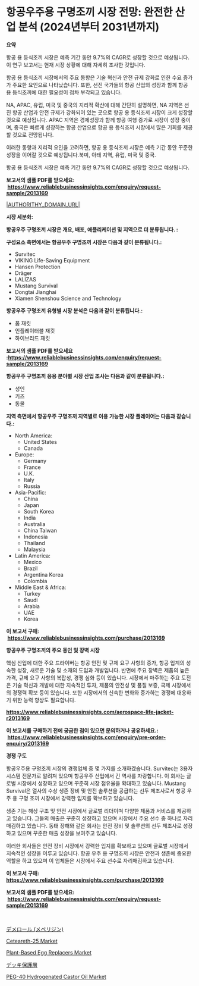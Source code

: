 <p><h1>항공우주용 구명조끼 시장 전망: 완전한 산업 분석 (2024년부터 2031년까지)</h1></p><p><strong>요약</strong></p>
<p><p>항공 용 등식조끼 시장은 예측 기간 동안 9.7%의 CAGR로 성장할 것으로 예상됩니다. 이 연구 보고서는 현재 시장 상황에 대해 자세히 조사한 것입니다.</p><p>항공 용 등식조끼 시장에서의 주요 동향은 기술 혁신과 안전 규제 강화로 인한 수요 증가가 주요한 요인으로 나타났습니다. 또한, 선진 국가들의 항공 산업의 성장과 함께 항공 용 등식조끼에 대한 필요성이 점차 부각되고 있습니다.</p><p>NA, APAC, 유럽, 미국 및 중국의 지리적 확산에 대해 간단히 설명하면, NA 지역은 선진 항공 산업과 안전 규제가 강화되어 있는 곳으로 항공 용 등식조끼 시장이 크게 성장할 것으로 예상됩니다. APAC 지역은 경제성장과 함께 항공 여행 증가로 시장이 성장 중이며, 중국은 빠르게 성장하는 항공 산업으로 항공 용 등식조끼 시장에서 많은 기회를 제공할 것으로 전망됩니다.</p><p>이러한 동향과 지리적 요인을 고려하면, 항공 용 등식조끼 시장은 예측 기간 동안 꾸준한 성장을 이어갈 것으로 예상됩니다.북미, 아태 지역, 유럽, 미국 및 중국.</p><p>항공 용 등식조끼 시장은 예측 기간 동안 9.7%의 CAGR로 성장할 것으로 예상됩니다.</p></p>
<p><strong>보고서의 샘플 PDF를 받으세요: &nbsp;<a href="https://www.reliablebusinessinsights.com/enquiry/request-sample/2013169">https://www.reliablebusinessinsights.com/enquiry/request-sample/2013169</a></strong></p>
<p><a href="|AUTHORITHY_DOMAIN_URL|">|AUTHORITHY_DOMAIN_URL|</a></p>
<p><strong>시장 세분화:</strong></p>
<p><strong> 항공우주 구명조끼 시장은 개요, 배포, 애플리케이션 및 지역으로 더 분류됩니다. :</strong></p>
<p><strong>구성요소 측면에서는 항공우주 구명조끼 시장은 다음과 같이 분류됩니다.:</strong></p>
<p><ul><li>Survitec</li><li>VIKING Life-Saving Equipment</li><li>Hansen Protection</li><li>Dräger</li><li>LALIZAS</li><li>Mustang Survival</li><li>Dongtai Jianghai</li><li>Xiamen Shenshou Science and Technology</li></ul></p>
<p><strong> 항공우주 구명조끼 유형별 시장 분석은 다음과 같이 분류됩니다.:</strong></p>
<p><ul><li>폼 재킷</li><li>인플레이터블 재킷</li><li>하이브리드 재킷</li></ul></p>
<p><strong>보고서의 샘플 PDF를 받으세요 :<a href="https://www.reliablebusinessinsights.com/enquiry/request-sample/2013169">https://www.reliablebusinessinsights.com/enquiry/request-sample/2013169</a></strong></p>
<p><strong> 항공우주 구명조끼 응용 분야별 시장 산업 조사는 다음과 같이 분류됩니다.:</strong></p>
<p><ul><li>성인</li><li>키즈</li><li>동물</li></ul></p>
<p><strong>지역 측면에서 항공우주 구명조끼 지역별로 이용 가능한 시장 플레이어는 다음과 같습니다.:</strong></p>
<p><ul>
    <li>
        North America:
        <ul>
            <li>United States</li>
            <li>Canada</li>
        </ul>
    </li>
    <li>
        Europe:
        <ul>
            <li>Germany</li>
            <li>France</li>
            <li>U.K.</li>
            <li>Italy</li>
            <li>Russia</li>
        </ul>
    </li>
    <li>
        Asia-Pacific:
        <ul>
            <li>China</li>
            <li>Japan</li>
            <li>South Korea</li>
            <li>India</li>
            <li>Australia</li>
            <li>China Taiwan</li>
            <li>Indonesia</li>
            <li>Thailand</li>
            <li>Malaysia</li>
        </ul>
    </li>
    <li>
        Latin America:
        <ul>
            <li>Mexico</li>
            <li>Brazil</li>
            <li>Argentina Korea</li>
            <li>Colombia</li>
        </ul>
    </li>
    <li>
        Middle East & Africa:
        <ul>
            <li>Turkey</li>
            <li>Saudi</li>
            <li>Arabia</li>
            <li>UAE</li>
            <li>Korea</li>
        </ul>
    </li>
    </ul></p>
<p><strong>이 보고서 구매: &nbsp;<a href="https://www.reliablebusinessinsights.com/purchase/2013169">https://www.reliablebusinessinsights.com/purchase/2013169</a></strong></p>
<p><strong>항공우주 구명조끼의 주요 동인 및 장벽 시장</strong></p>
<p><p>핵심 산업에 대한 주요 드라이버는 항공 안전 및 규제 요구 사항의 증가, 항공 업계의 성숙한 성장, 새로운 기술 및 소재의 도입과 개발입니다. 반면에 주요 장벽은 제품의 높은 가격, 규제 요구 사항의 복잡성, 경쟁 심화 등이 있습니다. 시장에서 마주하는 주요 도전은 기술 혁신과 개발에 대한 지속적인 투자, 제품의 안전성 및 품질 보증, 국제 시장에서의 경쟁력 확보 등이 있습니다. 또한 시장에서의 신속한 변화와 증가하는 경쟁에 대응하기 위한 능력 향상도 필요합니다.</p></p>
<p><strong><a href="https://www.reliablebusinessinsights.com/aerospace-life-jacket-r2013169">https://www.reliablebusinessinsights.com/aerospace-life-jacket-r2013169</a></strong></p>
<p><strong>이 보고서를 구매하기 전에 궁금한 점이 있으면 문의하거나 공유하세요.: &nbsp;<a href="https://www.reliablebusinessinsights.com/enquiry/pre-order-enquiry/2013169">https://www.reliablebusinessinsights.com/enquiry/pre-order-enquiry/2013169</a></strong></p>
<p><strong>경쟁 구도</strong></p>
<p><p>항공우주용 구명조끼 시장의 경쟁업체 중 몇 가지를 소개하겠습니다. Survitec는 3용자 시스템 전문가로 알려져 있으며 항공우주 산업에서 긴 역사를 자랑합니다. 이 회사는 글로벌 시장에서 성장하고 있으며 꾸준히 시장 점유율을 확대하고 있습니다. Mustang Survival은 열사의 수상 생존 장비 및 안전 솔루션을 공급하는 선두 제조사로서 항공 우주 용 구명 조끼 시장에서 강력한 입지를 확보하고 있습니다.</p><p>생존 기는 해상 구조 및 안전 시장에서 글로벌 리더이며 다양한 제품과 서비스를 제공하고 있습니다. 그들의 매출은 꾸준히 성장하고 있으며 시장에서 주요 선수 중 하나로 자리 매김하고 있습니다. 동태 장해와 같은 회사는 안전 장비 및 솔루션의 선두 제조사로 성장하고 있으며 꾸준한 매출 성장을 보여주고 있습니다.</p><p>이러한 회사들은 안전 장비 시장에서 강력한 입지를 확보하고 있으며 글로벌 시장에서 지속적인 성장을 이루고 있습니다. 항공 우주 용 구명조끼 시장은 안전과 생존에 중요한 역할을 하고 있으며 이 업체들은 시장에서 주요 선수로 자리매김하고 있습니다.</p></p>
<p><strong>이 보고서 구매: &nbsp; <a href="https://www.reliablebusinessinsights.com/purchase/2013169">https://www.reliablebusinessinsights.com/purchase/2013169</a></strong></p>
<p><strong>보고서의 샘플 PDF를 받으세요: &nbsp;<a href="https://www.reliablebusinessinsights.com/enquiry/request-sample/2013169">https://www.reliablebusinessinsights.com/enquiry/request-sample/2013169</a></strong><strong></strong></p>
<p>&nbsp;</p>
<p><p><a href="https://github.com/schmahlson/Market-Research-Report-List-2/blob/main/5922072117789.md">デメロール (メペリジン)</a></p><p><a href="https://github.com/vimar16th/Market-Research-Report-List-5/blob/main/ceteareth-25-market.md">Ceteareth-25 Market</a></p><p><a href="https://issuu.com/reportprime-2/docs/plant-based-egg-replacers-market-size-2030.pptx">Plant-Based Egg Replacers Market</a></p><p><a href="https://github.com/roulaayoub-saad/Market-Research-Report-List-1/blob/main/3634419117788.md">デッキ保護層</a></p><p><a href="https://github.com/JameTravis/Market-Research-Report-List-5/blob/main/peg-40-hydrogenated-castor-oil-market.md">PEG-40 Hydrogenated Castor Oil Market</a></p></p>